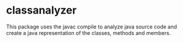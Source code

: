 classanalyzer
=============
This package uses the javac compile to analyze java source code and create a java representation of the classes, methods and members.
